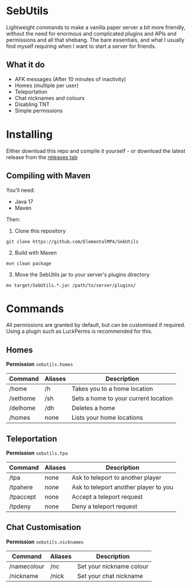 # SebUtils

Lightweight commands to make a vanilla paper server a bit more friendly, without the need for enormous and complicated
plugins and APIs and permissions and all that shebang. The bare essentials, and what I usually find myself requiring
when I want to start a server for friends.

## What it do

- AFK messages (After 10 minutes of inactivity)
- Homes (multiple per user)
- Teleportation
- Chat nicknames and colours
- Disabling TNT
- Simple permissions

# Installing

Either download this repo and compile it yourself - or download the latest release from
the [releases tab](https://github.com/ElementalMP4/SebUtils/releases/)

## Compiling with Maven

You'll need:

- Java 17
- Maven

Then:

1. Clone this repository

```
git clone https://github.com/ElementalMP4/SebUtils
```

2. Build with Maven

```
mvn clean package
```

3. Move the SebUtils jar to your server's plugins directory

```
mv target/SebUtils.*.jar /path/to/server/plugins/
```

# Commands

All permissions are granted by default, but can be customised if required. Using a plugin such as LuckPerms is
recommended for this.

## Homes

**Permission** `sebutils.homes`

| Command  | Aliases | Description                          |
|----------|---------|--------------------------------------|
| /home    | /h      | Takes you to a home location         |
| /sethome | /sh     | Sets a home to your current location |
| /delhome | /dh     | Deletes a home                       |
| /homes   | none    | Lists your home locations            |

## Teleportation

**Permission** `sebutils.tpa`

| Command   | Aliases | Description                           |
|-----------|---------|---------------------------------------|
| /tpa      | none    | Ask to teleport to another player     |
| /tpahere  | none    | Ask to teleport another player to you |
| /tpaccept | none    | Accept a teleport request             |
| /tpdeny   | none    | Deny a teleport request               |

## Chat Customisation

**Permission** `sebutils.nicknames`

| Command     | Aliases | Description              |
|-------------|---------|--------------------------|
| /namecolour | /nc     | Set your nickname colour |
| /nickname   | /nick   | Set your chat nickname   |
